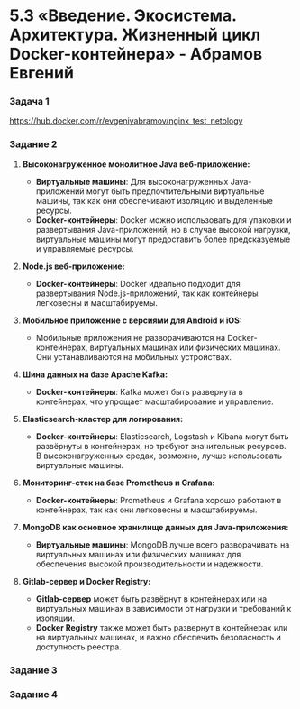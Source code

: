 # 5.3 «Введение. Экосистема. Архитектура. Жизненный цикл Docker-контейнера» - Абрамов Евгений

### Задача 1

<https://hub.docker.com/r/evgeniyabramov/nginx_test_netology>

### Задание 2

1. **Высоконагруженное монолитное Java веб-приложение:**

   - **Виртуальные машины**: Для высоконагруженных Java-приложений могут быть предпочтительными виртуальные машины, так как они обеспечивают изоляцию и выделенные ресурсы.
   - **Docker-контейнеры**: Docker можно использовать для упаковки и развертывания Java-приложений, но в случае высокой нагрузки, виртуальные машины могут предоставить более предсказуемые и управляемые ресурсы.

2. **Node.js веб-приложение:**

   - **Docker-контейнеры**: Docker идеально подходит для развертывания Node.js-приложений, так как контейнеры легковесны и масштабируемы.

3. **Мобильное приложение с версиями для Android и iOS:**

   - Мобильные приложения не разворачиваются на Docker-контейнерах, виртуальных машинах или физических машинах. Они устанавливаются на мобильных устройствах.

4. **Шина данных на базе Apache Kafka:**

   - **Docker-контейнеры**: Kafka может быть развернута в контейнерах, что упрощает масштабирование и управление.

5. **Elasticsearch-кластер для логирования:**

   - **Docker-контейнеры**: Elasticsearch, Logstash и Kibana могут быть развёрнуты в контейнерах, но требуют значительных ресурсов. В высоконагруженных средах, возможно, лучше использовать виртуальные машины.

6. **Мониторинг-стек на базе Prometheus и Grafana:**

   - **Docker-контейнеры**: Prometheus и Grafana хорошо работают в контейнерах, так как они легковесны и масштабируемы.

7. **MongoDB как основное хранилище данных для Java-приложения:**

   - **Виртуальные машины**: MongoDB лучше всего разворачивать на виртуальных машинах или физических машинах для обеспечения высокой производительности и надежности.

8. **Gitlab-сервер и Docker Registry:**

   - **Gitlab-сервер** может быть развёрнут в контейнерах или на виртуальных машинах в зависимости от нагрузки и требований к изоляции.
   - **Docker Registry** также может быть развернут в контейнерах или на виртуальных машинах, и важно обеспечить безопасность и доступность реестра.

### Задание 3




### Задание 4

